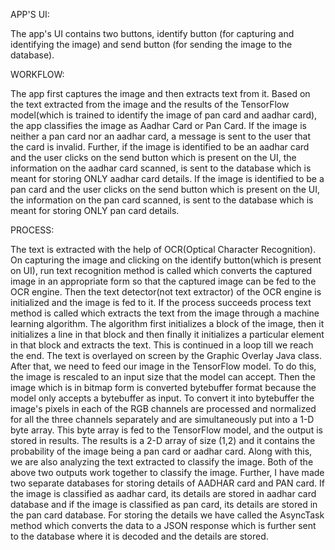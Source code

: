 
APP'S UI:

The app's UI contains two buttons,  identify button (for capturing and identifying the image) and send button (for sending the image to the database).

WORKFLOW:

The app first captures the image and then extracts text from it. Based on the text extracted from the image and the results of the TensorFlow model(which is trained to identify the image of pan card and aadhar card), the app classifies the image as Aadhar Card or Pan Card.
If the image is neither a pan card nor an aadhar card, a message is sent to the user that the card is invalid.
Further, if the image is identified to be an aadhar card and the user clicks on the send button which is present on the UI, the information on the aadhar card scanned, is sent to  the database which is meant for storing ONLY aadhar card details.
If the image is identified to be a pan card and the user clicks on the send button which is present on the UI, the information on the pan card scanned, is sent to the database which is meant for storing ONLY pan card details.

PROCESS:

The text is extracted with the help of OCR(Optical Character Recognition). On capturing the image and clicking on the identify button(which is present on UI), run text recognition method is called which converts the captured image in an appropriate form so that the captured image can be fed to the OCR engine. Then the text detector(not text extractor) of the OCR engine is initialized and the image is fed to it. If the process succeeds process text method is called which extracts the text from the image through a machine learning algorithm. The algorithm first initializes a block of the image, then it initializes a line in that block and then finally it initializes a particular element in that block and extracts the text.
This is continued in a loop till we reach the end. The text is overlayed on screen by the Graphic Overlay Java class.
After that, we need to feed our image in the TensorFlow model. To do this, the image is rescaled to an input size that the model can accept. Then the image which is in bitmap form is converted bytebuffer format because the model only accepts a bytebuffer as input. To convert it into bytebuffer the image's pixels in each of the RGB channels are processed and normalized for all the three channels separately and are simultaneously put into a 1-D byte array. This byte array is fed to the TensorFlow model, and the output is stored in results. The results is a 2-D array of size (1,2) and it contains the probability of the image being a pan card or aadhar card. Along with this, we are also analyzing the text extracted to classify the image. Both of the above two outputs work together to classify the image. 
Further, I have made two separate databases for storing details of AADHAR card and PAN card. If the image is classified as aadhar card, its details are stored in aadhar card database and if the image is classified as pan card, its details are stored in the pan card database. For storing the details we have called the AsyncTask method which converts the data to a JSON response which is further sent to the database where it is decoded and the details are stored.

